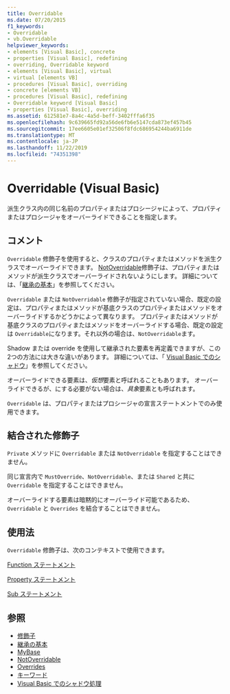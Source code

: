 ```yaml
---
title: Overridable
ms.date: 07/20/2015
f1_keywords:
- Overridable
- vb.Overridable
helpviewer_keywords:
- elements [Visual Basic], concrete
- properties [Visual Basic], redefining
- overriding, Overridable keyword
- elements [Visual Basic], virtual
- virtual [elements VB]
- procedures [Visual Basic], overriding
- concrete [elements VB]
- procedures [Visual Basic], redefining
- Overridable keyword [Visual Basic]
- properties [Visual Basic], overriding
ms.assetid: 612581e7-8a4c-4a5d-beff-3402fffa6f35
ms.openlocfilehash: 9c639665fd92a56de6fb6e5147cda873ef457b45
ms.sourcegitcommit: 17ee6605e01ef32506f8fdc686954244ba6911de
ms.translationtype: MT
ms.contentlocale: ja-JP
ms.lasthandoff: 11/22/2019
ms.locfileid: "74351398"
---
```

# <a name="overridable-visual-basic"></a>Overridable (Visual Basic)
派生クラス内の同じ名前のプロパティまたはプロシージャによって、プロパティまたはプロシージャをオーバーライドできることを指定します。  
  
## <a name="remarks"></a>コメント  
 `Overridable` 修飾子を使用すると、クラスのプロパティまたはメソッドを派生クラスでオーバーライドできます。 [NotOverridable](../../../visual-basic/language-reference/modifiers/notoverridable.md)修飾子は、プロパティまたはメソッドが派生クラスでオーバーライドされないようにします。  詳細については、「[継承の基本](../../../visual-basic/programming-guide/language-features/objects-and-classes/inheritance-basics.md)」を参照してください。  
  
 `Overridable` または `NotOverridable` 修飾子が指定されていない場合、既定の設定は、プロパティまたはメソッドが基底クラスのプロパティまたはメソッドをオーバーライドするかどうかによって異なります。 プロパティまたはメソッドが基底クラスのプロパティまたはメソッドをオーバーライドする場合、既定の設定は `Overridable`になります。それ以外の場合は、`NotOverridable`ます。  
  
 Shadow または override を使用して継承された要素を再定義できますが、この2つの方法には大きな違いがあります。 詳細については、「 [Visual Basic でのシャドウ](../../../visual-basic/programming-guide/language-features/declared-elements/shadowing.md)」を参照してください。  
  
 オーバーライドできる要素は、*仮想*要素と呼ばれることもあります。 オーバーライドできるが、にする必要がない場合は、*具象*要素とも呼ばれます。  
  
 `Overridable` は、プロパティまたはプロシージャの宣言ステートメントでのみ使用できます。  
  
## <a name="combined-modifiers"></a>結合された修飾子  
 `Private` メソッドに `Overridable` または `NotOverridable` を指定することはできません。  
  
 同じ宣言内で `MustOverride`、`NotOverridable`、または `Shared` と共に `Overridable` を指定することはできません。  
  
 オーバーライドする要素は暗黙的にオーバーライド可能であるため、`Overridable` と `Overrides` を結合することはできません。  
  
## <a name="usage"></a>使用法  
 `Overridable` 修飾子は、次のコンテキストで使用できます。  
  
 [Function ステートメント](../../../visual-basic/language-reference/statements/function-statement.md)  
  
 [Property ステートメント](../../../visual-basic/language-reference/statements/property-statement.md)  
  
 [Sub ステートメント](../../../visual-basic/language-reference/statements/sub-statement.md)  
  
## <a name="see-also"></a>参照

- [修飾子](../../../visual-basic/language-reference/modifiers/index.md)
- [継承の基本](../../../visual-basic/programming-guide/language-features/objects-and-classes/inheritance-basics.md)
- [MyBase](../../../visual-basic/language-reference/modifiers/mustoverride.md)
- [NotOverridable](../../../visual-basic/language-reference/modifiers/notoverridable.md)
- [Overrides](../../../visual-basic/language-reference/modifiers/overrides.md)
- [キーワード](../../../visual-basic/language-reference/keywords/index.md)
- [Visual Basic でのシャドウ処理](../../../visual-basic/programming-guide/language-features/declared-elements/shadowing.md)
